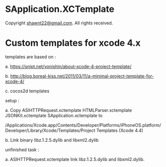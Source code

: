 SApplication.XCTemplate
=======================

Copyright shawnt22@gmail.com. All rights received.

Custom templates for xcode 4.x
=======================

templates are based on :

a. https://snipt.net/yonishin/about-xcode-4-project-template/

b. http://blog.boreal-kiss.net/2011/03/11/a-minimal-project-template-for-xcode-4/

c. cocos2d templates

setup : 

a. Copy ASIHTTPRequest.xctemplate HTMLParser.xctemplate JSONKit.xctemplate SApplication.xctemplate to 
   
   /Applications/Xcode.app/Contents/Developer/Platforms/iPhoneOS.platform/Developer/Library/Xcode/Templates/Project Templates
   (Xcode 4.4)

b. Link binary libz.1.2.5.dylib and libxml2.dylib

unfinished task :

a. ASIHTTPRequest.xctemplate link libz.1.2.5.dylib and libxml2.dylib.